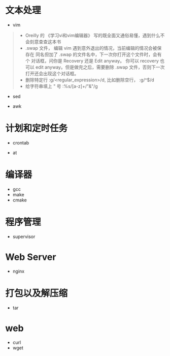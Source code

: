 # 文本处理

- vim
> - Oreilly 的 《学习vi和vim编辑器》 写的既全面又通俗易懂，遇到什么不会刻意查查这本书
> - .swap 文件， 编辑 vim 遇到意外退出的情况，当前编辑的情况会被保存在 同名但加了 .swap 的文件名中，下一次你打开这个文件时，会有个 对话框，问你是 Recovery 还是 Edit anyway。 你可以 recovery 也可以 edit anyway。但是做完之后，需要删除 .swap 文件，否则下一次打开还会出现这个对话框。
> - 删除特定行 :g/<regular_expression>/d, 比如删除空行， :g/^$/d
> - 给字符串填上 " 号 :%s/[a-z]\+/"&"/g


- sed

- awk


# 计划和定时任务

- crontab

- at

# 编译器

- gcc
- make
- cmake


# 程序管理

- supervisor


# Web Server
- nginx


# 打包以及解压缩

- tar


# web
- curl
- wget
